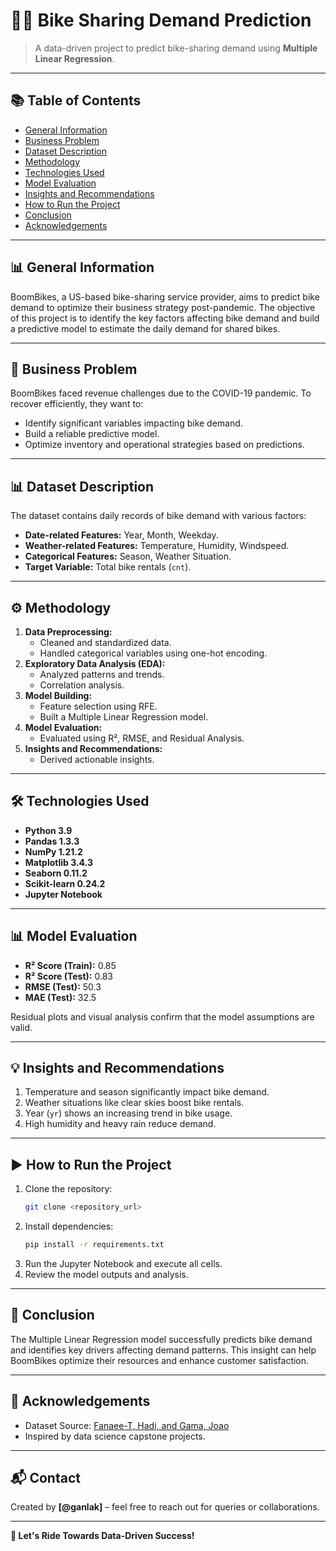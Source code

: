 # 🚴‍♀️ **Bike Sharing Demand Prediction**

> A data-driven project to predict bike-sharing demand using **Multiple Linear Regression**.

---

## 📚 **Table of Contents**
- [General Information](#general-information)
- [Business Problem](#business-problem)
- [Dataset Description](#dataset-description)
- [Methodology](#methodology)
- [Technologies Used](#technologies-used)
- [Model Evaluation](#model-evaluation)
- [Insights and Recommendations](#insights-and-recommendations)
- [How to Run the Project](#how-to-run-the-project)
- [Conclusion](#conclusion)
- [Acknowledgements](#acknowledgements)

---

## 📊 **General Information**
BoomBikes, a US-based bike-sharing service provider, aims to predict bike demand to optimize their business strategy post-pandemic. The objective of this project is to identify the key factors affecting bike demand and build a predictive model to estimate the daily demand for shared bikes.

---

## 📝 **Business Problem**
BoomBikes faced revenue challenges due to the COVID-19 pandemic. To recover efficiently, they want to:
- Identify significant variables impacting bike demand.
- Build a reliable predictive model.
- Optimize inventory and operational strategies based on predictions.

---

## 📊 **Dataset Description**
The dataset contains daily records of bike demand with various factors:
- **Date-related Features:** Year, Month, Weekday.
- **Weather-related Features:** Temperature, Humidity, Windspeed.
- **Categorical Features:** Season, Weather Situation.
- **Target Variable:** Total bike rentals (`cnt`).

---

## ⚙️ **Methodology**
1. **Data Preprocessing:**
   - Cleaned and standardized data.
   - Handled categorical variables using one-hot encoding.
2. **Exploratory Data Analysis (EDA):**
   - Analyzed patterns and trends.
   - Correlation analysis.
3. **Model Building:**
   - Feature selection using RFE.
   - Built a Multiple Linear Regression model.
4. **Model Evaluation:**
   - Evaluated using R², RMSE, and Residual Analysis.
5. **Insights and Recommendations:**
   - Derived actionable insights.

---

## 🛠️ **Technologies Used**
- **Python 3.9**
- **Pandas 1.3.3**
- **NumPy 1.21.2**
- **Matplotlib 3.4.3**
- **Seaborn 0.11.2**
- **Scikit-learn 0.24.2**
- **Jupyter Notebook**

---

## 📊 **Model Evaluation**
- **R² Score (Train):** 0.85
- **R² Score (Test):** 0.83
- **RMSE (Test):** 50.3
- **MAE (Test):** 32.5

Residual plots and visual analysis confirm that the model assumptions are valid.

---

## 💡 **Insights and Recommendations**
1. Temperature and season significantly impact bike demand.
2. Weather situations like clear skies boost bike rentals.
3. Year (`yr`) shows an increasing trend in bike usage.
4. High humidity and heavy rain reduce demand.

---

## ▶️ **How to Run the Project**
1. Clone the repository:
   ```bash
   git clone <repository_url>
   ```
2. Install dependencies:
   ```bash
   pip install -r requirements.txt
   ```
3. Run the Jupyter Notebook and execute all cells.
4. Review the model outputs and analysis.

---

## 🏁 **Conclusion**
The Multiple Linear Regression model successfully predicts bike demand and identifies key drivers affecting demand patterns. This insight can help BoomBikes optimize their resources and enhance customer satisfaction.

---

## 🙌 **Acknowledgements**
- Dataset Source: [Fanaee-T, Hadi, and Gama, Joao](http://dx.doi.org/10.1007/s13748-013-0040-3)
- Inspired by data science capstone projects.

---

## 📬 **Contact**
Created by **[@ganlak]** – feel free to reach out for queries or collaborations.

---

**🚀 Let's Ride Towards Data-Driven Success!**
